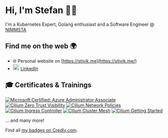 # Hi, I'm Stefan 🙋‍♂️
I'm a Kubernetes Expert, Golang enthusiast and a Software Engineer @ [NIMMSTA](https://nimmsta.com/)

## Find me on the web 🌍
- 🌐 Personal website on [https://stivik.me](https://stivik.me/)
- <img src="https://github.com/StiviiK/stiviik/assets/8115642/cb210982-3307-4e9c-862a-23291b967ed4" alt="linkedin-logo" width="20" heigh="16"/> [LinkedIn](https://www.linkedin.com/in/skuerzeder/)

## 🎓 Certificates & Trainings

[![Microsoft Certified: Azure Administrator Associate](https://images.credly.com/size/110x110/images/336eebfc-0ac3-4553-9a67-b402f491f185/azure-administrator-associate-600x600.png)](https://www.credly.com/badges/100c6765-a8d5-4d9e-b159-fa3b73336544 "Microsoft Certified: Azure Administrator Associate")
[![Cilium Zero Trust Visibility](https://images.credly.com/size/110x110/images/d4c66208-b30c-4ccc-be58-275a1626bfde/image.png)](https://www.credly.com/badges/f3950517-390c-4da9-b3c6-a1c7489972fa)
[![Cilium Network Policies](https://images.credly.com/size/110x110/images/f36b3960-ab15-4b3b-8d37-64645f46787d/image.png)](https://www.credly.com/earner/earned/badge/0b663003-069a-450f-8658-53f8705bd3c6 "Cilium Network Policies")
[![Cilium Ingress Controller](https://images.credly.com/size/110x110/images/086d2f39-26a5-4bb9-ab74-c632d76ad6fc/image.png)](https://www.credly.com/badges/8cb285f7-6f9b-4669-813c-a7cd15c8759c "Cilium Service Mesh")
[![Cilium Cluster Mesh](https://images.credly.com/size/110x110/images/e2eb2549-f3ab-415f-8625-54af9fe90d1f/image.png)](https://www.credly.com/earner/earned/badge/2cfdcd6d-2a37-4849-8832-888391d1e557 "Cilium Cluster Mesh")
[![Cilium Getting Started](https://images.credly.com/size/110x110/images/06370e36-d23b-4dcf-8287-d0302926f14a/image.png)](https://www.credly.com/earner/earned/badge/7fdd04eb-7f18-41ac-87c7-6a705166c01e "Cilium Getting Started")

... and many more!

Find all [my badges on Credly.com](https://www.credly.com/users/stefan-thomas-kurzeder/badges).
